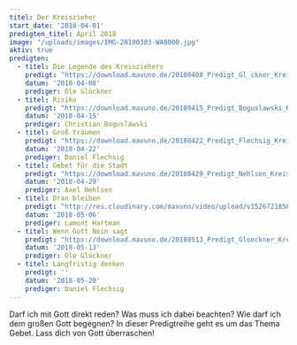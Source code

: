 ```yaml
---
titel: Der Kreiszieher
start_date: '2018-04-01'
predigten_titel: April 2018
image: "/uploads/images/IMG-20180303-WA0000.jpg"
aktiv: true
predigten:
  - titel: Die Legende des Kreisziehers
    predigt: "https://download.mavuno.de/20180408_Predigt_Gl_ckner_Kreiszieher_01.mp3"
    datum: '2018-04-08'
    prediger: Ole Glöckner
  - titel: Risiko
    predigt: "https://download.mavuno.de/20180415_Predigt_Boguslawski_Kreiszieher_02.mp3"
    datum: '2018-04-15'
    prediger: Christian Boguslawski
  - titel: Groß träumen
    predigt: "https://download.mavuno.de/20180422_Predigt_Flechsig_Kreiszieher_04_Gross_traeumen.mp3"
    datum: '2018-04-22'
    prediger: Daniel Flechsig
  - titel: Gebet für die Stadt
    predigt: "https://download.mavuno.de/20180429_Predigt_Nehlsen_Kreiszieher_04.mp3"
    datum: '2018-04-29'
    prediger: Axel Nehlsen
  - titel: Dran bleiben
    predigt: "http://res.cloudinary.com/mavuno/video/upload/v1526721858/predigten/20180506_Predigt_Lamont_Kreiszieher_05.mp3"
    datum: '2018-05-06'
    prediger: Lamont Hartman
  - titel: Wenn Gott Nein sagt
    predigt: "https://download.mavuno.de/20180513_Predigt_Gloeckner_Kreiszieher_06.mp3"
    datum: '2018-05-13'
    prediger: Ole Glöckner
  - titel: Langfristig denken
    predigt: ''
    datum: '2018-05-20'
    prediger: Daniel Flechsig
---
```


Darf ich mit Gott direkt reden? Was muss ich dabei beachten? Wie darf ich dem großen Gott begegnen? In dieser Predigtreihe geht es um das Thema Gebet. Lass dich von Gott überraschen!
